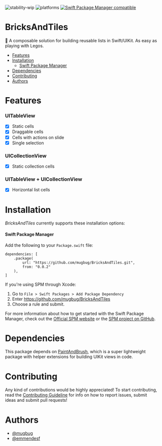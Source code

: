 ![stability-wip](https://img.shields.io/badge/stability-work_in_progress-lightgrey.svg) ![platforms](https://img.shields.io/badge/platforms-iOS-333333.svg) [![Swift Package Manager compatible](https://img.shields.io/badge/Swift%20Package%20Manager-compatible-brightgreen.svg)](https://github.com/apple/swift-package-manager)

# BricksAndTiles

🧱 A composable solution for building reusable lists in Swift/UIKit. As easy as playing with Legos.

- [Features](#features)
- [Installation](#installation)
    - [Swift Package Manager](#swift-package-manager)
- [Dependencies](#dependencies)
- [Contributing](#contributing)
- [Authors](#authors)

# Features
### UITableView
- [x] Static cells
- [x] Draggable cells
- [x] Cells with actions on slide
- [x] Single selection

### UICollectionView
- [x] Static collection cells

### UITableView + UICollectionView
- [x] Horizontal list cells

# Installation

_BricksAndTiles_ currently supports these installation options:

#### Swift Package Manager

Add the following to your `Package.swift` file:

```
dependencies: [
    .package(
        url: "https://github.com/mugbug/BricksAndTiles.git", 
        from: "0.0.2"
    ),
]
```

If you're using SPM through Xcode:

1. Go to `File > Swift Packages > Add Package Dependency` 
2. Enter https://github.com/mugbug/BricksAndTiles
3. Choose a rule and submit.

For more information about how to get started with the Swift Package Manager, check out the [Official SPM website](https://swift.org/package-manager/) or the [SPM project on GitHub](https://github.com/apple/swift-package-manager).

# Dependencies

This package depends on [PaintAndBrush](https://github.com/mugbug/PaintAndBrush), which is a super lightweight package with helper extensions for building UIKit views in code.

# Contributing

Any kind of contributions would be highly appreciated! To start contributing, read the [Contributing Guideline](https://github.com/mugbug/BricksAndTiles/blob/master/CONTRIBUTING.md) for info on how to report issues, submit ideas and submit pull requests!

# Authors

- [@mugbug](https://github.com/mugbug)
- [@emmendesf](https://github.com/emmendesf)
